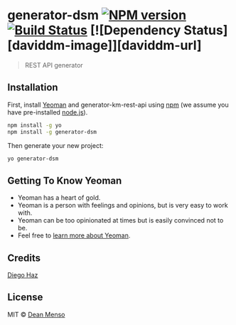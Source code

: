 # generator-dsm [![NPM version][npm-image]][npm-url] [![Build Status][travis-image]][travis-url] [![Dependency Status][daviddm-image]][daviddm-url]
> REST API generator

## Installation

First, install [Yeoman](http://yeoman.io) and generator-km-rest-api using [npm](https://www.npmjs.com/) (we assume you have pre-installed [node.js](https://nodejs.org/)).

```bash
npm install -g yo
npm install -g generator-dsm
```

Then generate your new project:

```bash
yo generator-dsm
```

## Getting To Know Yeoman

 * Yeoman has a heart of gold.
 * Yeoman is a person with feelings and opinions, but is very easy to work with.
 * Yeoman can be too opinionated at times but is easily convinced not to be.
 * Feel free to [learn more about Yeoman](http://yeoman.io/).

## Credits

[Diego Haz](https://github.com/diegohaz)

## License

MIT © [Dean Menso](https://github.com/dsmdean)


[npm-image]: https://badge.fury.io/js/generator-rest.svg
[npm-url]: https://npmjs.org/package/generator-rest
[travis-image]: https://travis-ci.org/diegohaz/rest.svg?branch=master
[travis-url]: https://travis-ci.org/diegohaz/rest
[coveralls-image]: https://coveralls.io/repos/diegohaz/rest/badge.svg
[coveralls-url]: https://coveralls.io/r/diegohaz/rest
